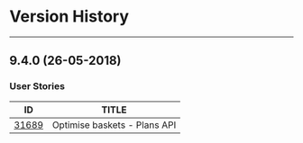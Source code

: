 # Version History 
-----------------------------------------------------------------------------------
## 9.4.0 (26-05-2018)
### User Stories
__ID__                                                                              |   __TITLE__ 
----------------------------------------------------------------------------------- | ---------------------------------------------------------------------------
[31689](https://vfuk-digital.visualstudio.com/Digital/_workitems/edit/31689)        |   Optimise baskets - Plans API